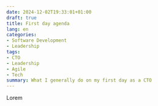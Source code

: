 ```yaml
---
date: 2024-12-02T19:33:01+01:00
draft: true
title: First day agenda
lang: en
categories:
- Software Development
- Leadership
tags:
- CTO
- Leadership
- Agile
- Tech
summary: What I generally do on my first day as a CTO
---
```


Lorem

